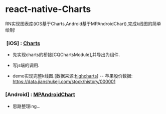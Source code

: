 # react-native-Charts
RN实现图表库(iOS基于Charts,Android基于MPAndroidChart),完成k线图的简单绘制!

###  [iOS] : [Charts](https://github.com/danielgindi/Charts)

* 先实现charts的桥接[CQChartsModule],并导出为组件.

* 写js端的调用.

* demo实现完整k线图.[数据来源:[highcharts](https://www.highcharts.com)]
-- 苹果股价数据: https://data.jianshukeji.com/stock/history/000001


### [Android] : [MPAndroidChart](https://github.com/PhilJay/MPAndroidChart)

* 思路整理ing...
